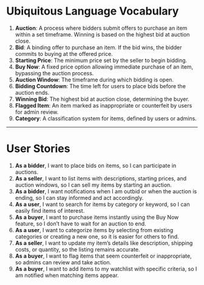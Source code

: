 # Ubiquitous Language Vocabulary

1. **Auction**: A process where bidders submit offers to purchase an item within a set timeframe. Winning is based on the highest bid at auction close.
2. **Bid**: A binding offer to purchase an item. If the bid wins, the bidder commits to buying at the offered price.
3. **Starting Price**: The minimum price set by the seller to begin bidding.
4. **Buy Now**: A fixed price option allowing immediate purchase of an item, bypassing the auction process.
5. **Auction Window**: The timeframe during which bidding is open.
6. **Bidding Countdown**: The time left for users to place bids before the auction ends.
7. **Winning Bid**: The highest bid at auction close, determining the buyer.
8. **Flagged Item**: An item marked as inappropriate or counterfeit by users for admin review.
9. **Category**: A classification system for items, defined by users or admins.

---

# User Stories

1. **As a bidder**, I want to place bids on items, so I can participate in auctions.
2. **As a seller**, I want to list items with descriptions, starting prices, and auction windows, so I can sell my items by starting an auction.
3. **As a bidder**, I want notifications when I am outbid or when the auction is ending, so I can stay informed and act accordingly.
4. **As a user**, I want to search for items by category or keyword, so I can easily find items of interest.
5. **As a buyer**, I want to purchase items instantly using the Buy Now feature, so I don’t have to wait for an auction to end.
6. **As a user**, I want to categorize items by selecting from existing categories or creating a new one, so it is easier for others to find.
7. **As a seller**, I want to update my item’s details like description, shipping costs, or quantity, so the listing remains accurate.
8. **As a buyer**, I want to flag items that seem counterfeit or inappropriate, so admins can review and take action.
9. **As a buyer**, I want to add items to my watchlist with specific criteria, so I am notified when matching items appear.
